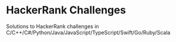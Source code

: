 HackerRank Challenges
===============

Solutions to HackerRank challenges in C/C++/C#/Python/Java/JavaScript/TypeScript/Swift/Go/Ruby/Scala
